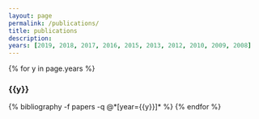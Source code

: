 ```yaml
---
layout: page
permalink: /publications/
title: publications
description: 
years: [2019, 2018, 2017, 2016, 2015, 2013, 2012, 2010, 2009, 2008]
---
```


{% for y in page.years %}
  <h3 class="year">{{y}}</h3>
  {% bibliography -f papers -q @*[year={{y}}]* %}
{% endfor %}
